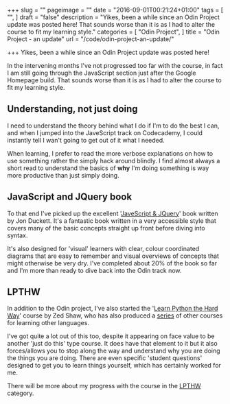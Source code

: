 +++
slug = ""
pageimage = ""
date = "2016-09-01T00:21:24+01:00"
tags = [
  "",
]
draft = "false"
description = "Yikes, been a while since an Odin Project update was posted here! That sounds worse than it is as I had to alter the course to fit my learning style."
categories = [
  "Odin Project",
]
title = "Odin Project - an update"
url = "/code/odin-project-an-update/"

+++
Yikes, been a while since an Odin Project update was posted here!

In the intervening months I've not progressed too far with the course, in fact I am still going through the JavaScript section just after the Google Homepage build. That sounds worse than it is as I had to alter the course to fit my learning style.

## Understanding, not just doing

I need to understand the theory behind what I do if I'm to do the best I can, and when I jumped into the JaveScript track on Codecademy, I could instantly tell I wan't going to get out of it what I needed. 

When learning, I prefer to read the more verbose explanations on how to use something rather the simply hack around blindly. I find almost always a short read to understand the basics of **why** I'm doing something is way more productive than just simply doing.

## JavaScript and JQuery book 

To that end I've picked up the excellent '[JaveScript & JQuery](http://www.amazon.co.uk/JavaScript-JQuery-Interactive-Front-end-Development/dp/1118531647)' book written by Jon Duckett. It's a fantastic book written in a very accessible style that covers many of the basic concepts straight up front before diving into syntax. 

It's also designed for 'visual' learners with clear, colour coordinated diagrams that are easy to remember and visual overviews of concepts that might otherwise be very dry. I've completed about 20% of the book so far and I'm more than ready to dive back into the Odin track now.

## LPTHW

In addition to the Odin project, I've also started the '[Learn Python the Hard Way](http://learnpythonthehardway.org/)' course by Zed Shaw, who has also produced a [series](http://learncodethehardway.org/) of other courses for learning other languages. 

I've got quite a lot out of this too, despite it appearing on face value to be another 'just do this' type course. It does have that element to it but it also forces/allows you to stop along the way and understand why you are doing the things you are doing. There are even specific 'student questions' designed to get you to learn things yourself, which has certainly worked for me.

There will be more about my progress with the course in the [LPTHW](/categories/lpthw) category.


